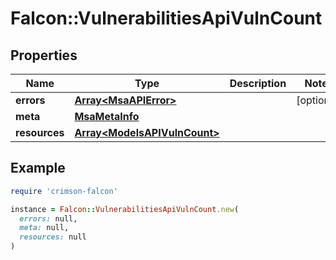 # Falcon::VulnerabilitiesApiVulnCount

## Properties

| Name | Type | Description | Notes |
| ---- | ---- | ----------- | ----- |
| **errors** | [**Array&lt;MsaAPIError&gt;**](MsaAPIError.md) |  | [optional] |
| **meta** | [**MsaMetaInfo**](MsaMetaInfo.md) |  |  |
| **resources** | [**Array&lt;ModelsAPIVulnCount&gt;**](ModelsAPIVulnCount.md) |  |  |

## Example

```ruby
require 'crimson-falcon'

instance = Falcon::VulnerabilitiesApiVulnCount.new(
  errors: null,
  meta: null,
  resources: null
)
```

